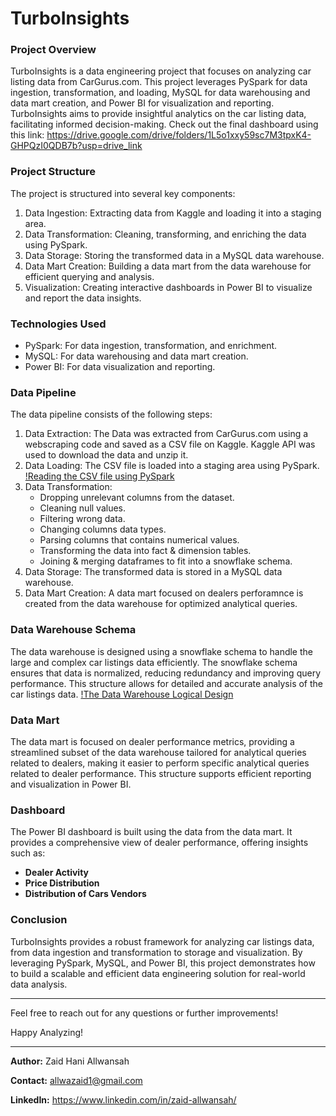 # TurboInsights

### Project Overview
TurboInsights is a data engineering project that focuses on analyzing car listing data from CarGurus.com. This project leverages PySpark for data ingestion, transformation, and loading, MySQL for data warehousing and data mart creation, and Power BI for visualization and reporting. TurboInsights aims to provide insightful analytics on the car listing data, facilitating informed decision-making. Check out the final dashboard using this link: https://drive.google.com/drive/folders/1L5o1xxy59sc7M3tpxK4-GHPQzI0QDB7b?usp=drive_link

### Project Structure
The project is structured into several key components:

1. Data Ingestion: Extracting data from Kaggle and loading it into a staging area.
2. Data Transformation: Cleaning, transforming, and enriching the data using PySpark.
3. Data Storage: Storing the transformed data in a MySQL data warehouse.
4. Data Mart Creation: Building a data mart from the data warehouse for efficient querying and analysis.
5. Visualization: Creating interactive dashboards in Power BI to visualize and report the data insights.

### Technologies Used
* PySpark: For data ingestion, transformation, and enrichment.
* MySQL: For data warehousing and data mart creation.
* Power BI: For data visualization and reporting.

### Data Pipeline
The data pipeline consists of the following steps:

1. Data Extraction: The Data was extracted from CarGurus.com using a webscraping code and saved as a CSV file on Kaggle. Kaggle API was used to download the data and unzip it.
2. Data Loading: The CSV file is loaded into a staging area using PySpark. [!Reading the CSV file using PySpark](https://github.com/ZaidHani/TurboInsights/blob/main/images/read%20csv%20file.jpg)
3. Data Transformation:
    * Dropping unrelevant columns from the dataset.
    * Cleaning null values.
    * Filtering wrong data.
    * Changing columns data types.
    * Parsing columns that contains numerical values.
    * Transforming the data into fact & dimension tables.
    * Joining & merging dataframes to fit into a snowflake schema.
4. Data Storage: The transformed data is stored in a MySQL data warehouse.
5. Data Mart Creation: A data mart focused on dealers perforamnce is created from the data warehouse for optimized analytical queries.

### Data Warehouse Schema
The data warehouse is designed using a snowflake schema to handle the large and complex car listings data efficiently. The snowflake schema ensures that data is normalized, reducing redundancy and improving query performance. This structure allows for detailed and accurate analysis of the car listings data. [!The Data Warehouse Logical Design](https://github.com/ZaidHani/TurboInsights/blob/main/images/data%20warehouse.jpg)

### Data Mart
The data mart is focused on dealer performance metrics, providing a streamlined subset of the data warehouse tailored for analytical queries related to dealers, making it easier to perform specific analytical queries related to dealer performance. This structure supports efficient reporting and visualization in Power BI.

### Dashboard
The Power BI dashboard is built using the data from the data mart. It provides a comprehensive view of dealer performance, offering insights such as:
* **Dealer Activity**
* **Price Distribution**
* **Distribution of Cars Vendors**

### Conclusion
TurboInsights provides a robust framework for analyzing car listings data, from data ingestion and transformation to storage and visualization. By leveraging PySpark, MySQL, and Power BI, this project demonstrates how to build a scalable and efficient data engineering solution for real-world data analysis.

- - - -
Feel free to reach out for any questions or further improvements!

Happy Analyzing!
- - - -

**Author:** Zaid Hani Allwansah

**Contact:** allwazaid1@gmail.com

**LinkedIn:** https://www.linkedin.com/in/zaid-allwansah/
